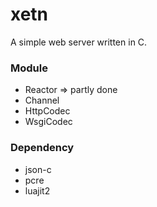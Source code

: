 # xetn
A simple web server written in C.

### Module

* Reactor => partly done
* Channel
* HttpCodec
* WsgiCodec

### Dependency
* json-c
* pcre
* luajit2
